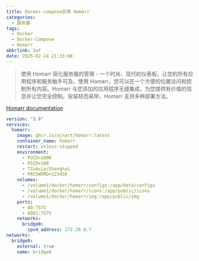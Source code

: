 ```yaml
---
title: Docker-compose实例 Homarr
categories:
  - 服务器
tags:
  - Docker
  - Docker-Compose
  - Homarr
abbrlink: 3af
date: 2025-02-24 21:33:08
---
```


> 使用 Homarr 简化服务器的管理 - 一个时尚、现代的仪表板，让您的所有应用程序和服务触手可及。使用 Homarr，您可以在一个方便的位置访问和控制所有内容。Homarr 与您添加的应用程序无缝集成，为您提供有价值的信息并让您完全控制。安装轻而易举，Homarr 支持多种部署方法。

[Homarr documentation](https://homarr.dev/)

```yaml
version: "3.8"
services:
  homarr:
    image: ghcr.io/ajnart/homarr:latest
    container_name: homarr
    restart: unless-stopped
    environment:
      - PUID=1000
      - PGID=100
      - TZ=Asia/Shanghai
      - PASSWORD=123456
    volumes:
      - /volume1/docker/homarr/configs:/app/data/configs
      - /volume1/docker/homarr/icons:/app/public/icons
      - /volume1/docker/homarr/img:/app/public/img
    ports:
      - 80:7575
      - 6001:7575
    networks:
      bridge0:
        ipv4_address: 172.20.0.7
networks:
  bridge0:
    external: true
    name: bridge0
```
